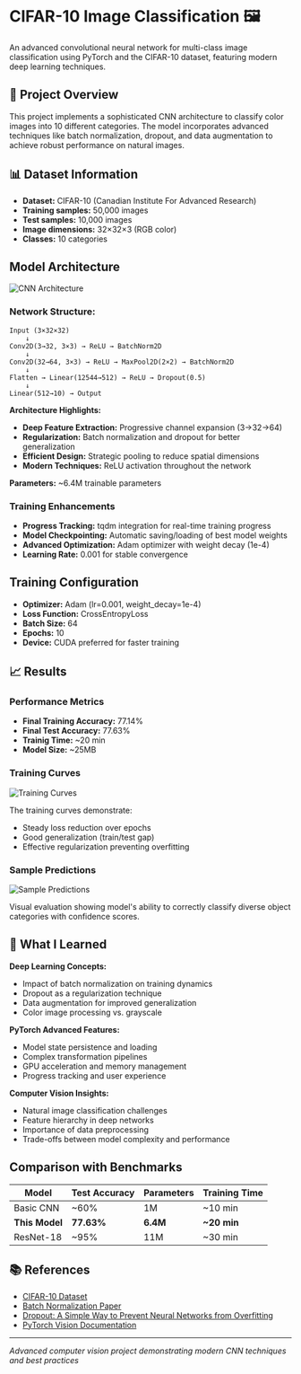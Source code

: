 # CIFAR-10 Image Classification 🖼️

An advanced convolutional neural network for multi-class image classification using PyTorch and the CIFAR-10 dataset, featuring modern deep learning techniques.

## 🎯 Project Overview

This project implements a sophisticated CNN architecture to classify color images into 10 different categories. The model incorporates advanced techniques like batch normalization, dropout, and data augmentation to achieve robust performance on natural images.

## 📊 Dataset Information

- **Dataset:** CIFAR-10 (Canadian Institute For Advanced Research)
- **Training samples:** 50,000 images
- **Test samples:** 10,000 images
- **Image dimensions:** 32×32×3 (RGB color)
- **Classes:** 10 categories

## Model Architecture

![CNN Architecture](../assets/cifar10_architecture.png)

### Network Structure:

```
Input (3×32×32)
    ↓
Conv2D(3→32, 3×3) → ReLU → BatchNorm2D
    ↓
Conv2D(32→64, 3×3) → ReLU → MaxPool2D(2×2) → BatchNorm2D
    ↓
Flatten → Linear(12544→512) → ReLU → Dropout(0.5)
    ↓
Linear(512→10) → Output
```

**Architecture Highlights:**

- **Deep Feature Extraction:** Progressive channel expansion (3→32→64)
- **Regularization:** Batch normalization and dropout for better generalization
- **Efficient Design:** Strategic pooling to reduce spatial dimensions
- **Modern Techniques:** ReLU activation throughout the network

**Parameters:** ~6.4M trainable parameters

### Training Enhancements

- **Progress Tracking:** tqdm integration for real-time training progress
- **Model Checkpointing:** Automatic saving/loading of best model weights
- **Advanced Optimization:** Adam optimizer with weight decay (1e-4)
- **Learning Rate:** 0.001 for stable convergence

## Training Configuration

- **Optimizer:** Adam (lr=0.001, weight_decay=1e-4)
- **Loss Function:** CrossEntropyLoss
- **Batch Size:** 64
- **Epochs:** 10
- **Device:** CUDA preferred for faster training

## 📈 Results

### Performance Metrics

- **Final Training Accuracy:** 77.14%
- **Final Test Accuracy:** 77.63%
- **Trainig Time:** ~20 min
- **Model Size:** ~25MB

### Training Curves

![Training Curves](../assets/cifar10_training_curves.png)

The training curves demonstrate:

- Steady loss reduction over epochs
- Good generalization (train/test gap)
- Effective regularization preventing overfitting

### Sample Predictions

![Sample Predictions](../assets/cifar10_predictions.png)

Visual evaluation showing model's ability to correctly classify diverse object categories with confidence scores.

## 🧠 What I Learned

**Deep Learning Concepts:**

- Impact of batch normalization on training dynamics
- Dropout as a regularization technique
- Data augmentation for improved generalization
- Color image processing vs. grayscale

**PyTorch Advanced Features:**

- Model state persistence and loading
- Complex transformation pipelines
- GPU acceleration and memory management
- Progress tracking and user experience

**Computer Vision Insights:**

- Natural image classification challenges
- Feature hierarchy in deep networks
- Importance of data preprocessing
- Trade-offs between model complexity and performance

## Comparison with Benchmarks

| Model          | Test Accuracy | Parameters | Training Time |
| -------------- | ------------- | ---------- | ------------- |
| Basic CNN      | ~60%          | 1M         | ~10 min       |
| **This Model** | **77.63%**    | **6.4M**   | **~20 min**   |
| ResNet-18      | ~95%          | 11M        | ~30 min       |

## 📚 References

- [CIFAR-10 Dataset](https://www.cs.toronto.edu/~kriz/cifar.html)
- [Batch Normalization Paper](https://arxiv.org/abs/1502.03167)
- [Dropout: A Simple Way to Prevent Neural Networks from Overfitting](https://jmlr.org/papers/v15/srivastava14a.html)
- [PyTorch Vision Documentation](https://pytorch.org/vision/)

---

_Advanced computer vision project demonstrating modern CNN techniques and best practices_
